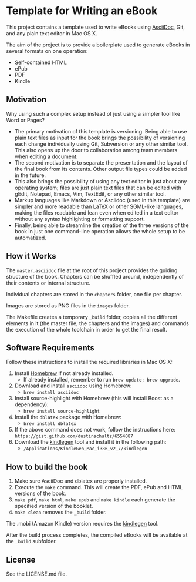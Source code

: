 Template for Writing an eBook
=============================

This project contains a template used to write eBooks using
[AsciiDoc][1], Git, and any plain text editor in Mac OS X.

The aim of the project is to provide a boilerplate used to generate
eBooks in several formats on one operation:

- Self-contained HTML
- ePub
- PDF
- Kindle

Motivation
----------

Why using such a complex setup instead of just using a simpler tool like
Word or Pages?

- The primary motivation of this template is versioning. Being able to
  use plain text files as input for the book brings the possibility of
  versioning each change individually using Git, Subversion or any other
  similar tool. This also opens up the door to collaboration among team
  members when editing a document.
- The second motivation is to separate the presentation and the layout
  of the final book from its contents. Other output file types could be
  added in the future.
- This also brings the possibility of using any text editor in just
  about any operating system; files are just plain text files that can
  be edited with gEdit, Notepad, Emacs, Vim, TextEdit, or any other
  similar tool.
- Markup languages like Markdown or Asciidoc (used in this template) are
  simpler and more readable than LaTeX or other SGML-like languages,
  making the files readable and lean even when edited in a text editor
  without any syntax highlighting or formatting support.
- Finally, being able to streamline the creation of the three versions
  of the book in just one command-line operation allows the whole setup
  to be automatized.

How it Works
------------

The `master.asciidoc` file at the root of this project provides the
guiding structure of the book. Chapters can be shuffled around,
independently of their contents or internal structure.

Individual chapters are stored in the `chapters` folder, one file per
chapter.

Images are stored as PNG files in the `images` folder.

The Makefile creates a temporary `_build` folder, copies all the
different elements in it (the master file, the chapters and the images)
and commands the execution of the whole toolchain in order to get the
final result.

Software Requirements
---------------------

Follow these instructions to install the required libraries in Mac OS X:

1. Install [Homebrew][2] if not already installed.
    - If already installed, remember to run `brew update; brew upgrade`.
2. Download and install `asciidoc` using Homebrew:
    - `brew install asciidoc`
3. Install source-highlight with Homebrew (this will install Boost 
   as a dependency):
    - `brew install source-highlight`
4. Install the `dblatex` package with Homebrew:
    - `brew install dblatex`
5. If the above command does not work, follow the instructions here:
   `https://gist.github.com/dustinschultz/6554087`
6. Download the [kindlegen][3] tool and install it in the following
   path:
    - `/Applications/KindleGen_Mac_i386_v2_7/kindlegen`

How to build the book 
---------------------

1. Make sure AsciiDoc and dblatex are properly installed.
2. Execute the `make` command. This will create the PDF, ePub and HTML
   versions of the book.
3. `make pdf`, `make html`, `make epub` and `make kindle` each generate
   the specified version of the booklet.
4. `make clean` removes the `_build` folder.

The .mobi (Amazon Kindle) version requires the [kindlegen][3] tool.

After the build process completes, the compiled eBooks will be available
at the `_build` subfolder.

License
-------

See the LICENSE.md file.


[1]:http://www.methods.co.nz/asciidoc/
[2]:http://brew.sh
[3]:http://www.amazon.com/gp/feature.html?ie=UTF8&docId=1000234621

